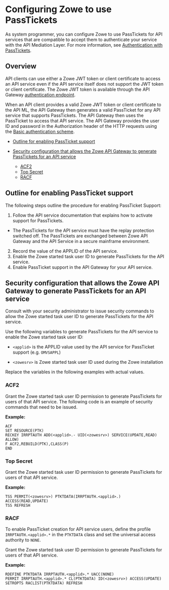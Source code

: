 # Configuring Zowe to use PassTickets

As system programmer, you can configure Zowe to use PassTickets for API services that are compatible to accept them to authenticate your service with the API Mediation Layer.
For more information, see [Authentication with PassTickets](authentication-for-apiml-services.md#authentication-with-passtickets).

## Overview
API clients can use either a Zowe JWT token or client certificate to access an API service even if the API service itself does not support the JWT token or client certificate.
The Zowe JWT token is available through the API Gateway [authentication endpoint](../extend-apiml/api-mediation-security.md#authentication-for-api-ml-services).

When an API client provides a valid Zowe JWT token or client certificate to the API ML, the API Gateway then generates a valid PassTicket for any API service that supports PassTickets.
The API Gateway then uses the PassTicket to access that API service.
The API Gateway provides the user ID and password in the Authorization header of the HTTP requests using the
[Basic authentication scheme](https://developer.mozilla.org/en-US/docs/Web/HTTP/Authentication#Basic_authentication_scheme).

- [Outline for enabling PassTicket support](#outline-for-enabling-passticket-support)
- [Security configuration that allows the Zowe API Gateway to generate PassTickets for an API service](#security-configuration-that-allows-the-zowe-api-gateway-to-generate-passtickets-for-an-api-service)

    - [ACF2](#acf2)
    - [Top Secret](#top-secret)
    - [RACF](#racf)

## Outline for enabling PassTicket support

The following steps outline the procedure for enabling PassTicket Support:

1. Follow the API service documentation that explains how to activate support for PassTickets.
  - The PassTickets for the API service must have the replay protection switched off. The PassTickets are exchanged between Zowe API Gateway and the API Service in a secure mainframe environment.
2. Record the value of the APPLID of the API service.
3. Enable the Zowe started task user ID to generate PassTickets for the API service.
4. Enable PassTicket support in the API Gateway for your API service.

## Security configuration that allows the Zowe API Gateway to generate PassTickets for an API service

Consult with your security administrator to issue security commands to allow the Zowe started task user ID to generate PassTickets for the API service.

Use the following variables to generate PassTickets for the API service to enable the Zowe started task user ID:

- `<applid>` is the APPLID value used by the API service for PassTicket support (e.g. `OMVSAPPL`)

- `<zowesrv>` is Zowe started task user ID used during the Zowe installation

Replace the variables in the following examples with actual values.

### ACF2

Grant the Zowe started task user ID permission to generate PassTickets for users of that API service.
The following code is an example of security commands that need to be issued.

**Example:**

```markup
ACF
SET RESOURCE(PTK)
RECKEY IRRPTAUTH ADD(<applid>.- UID(<zowesrv>) SERVICE(UPDATE,READ) ALLOW)
F ACF2,REBUILD(PTK),CLASS(P)
END
```

### Top Secret

Grant the Zowe started task user ID permission to generate PassTickets for users of that API service.

**Example:**

```markup
TSS PERMIT(<zowesrv>) PTKTDATA(IRRPTAUTH.<applid>.) ACCESS(READ,UPDATE)
TSS REFRESH
```

### RACF

To enable PassTicket creation for API service users, define the profile `IRRPTAUTH.<applid>.*` in the `PTKTDATA` class and set the universal access authority to `NONE`.

Grant the Zowe started task user ID permission to generate PassTickets for users of that API service.

**Example:**

```markup
RDEFINE PTKTDATA IRRPTAUTH.<applid>.* UACC(NONE)
PERMIT IRRPTAUTH.<applid>.* CL(PTKTDATA) ID(<zowesrv>) ACCESS(UPDATE)
SETROPTS RACLIST(PTKTDATA) REFRESH
```
